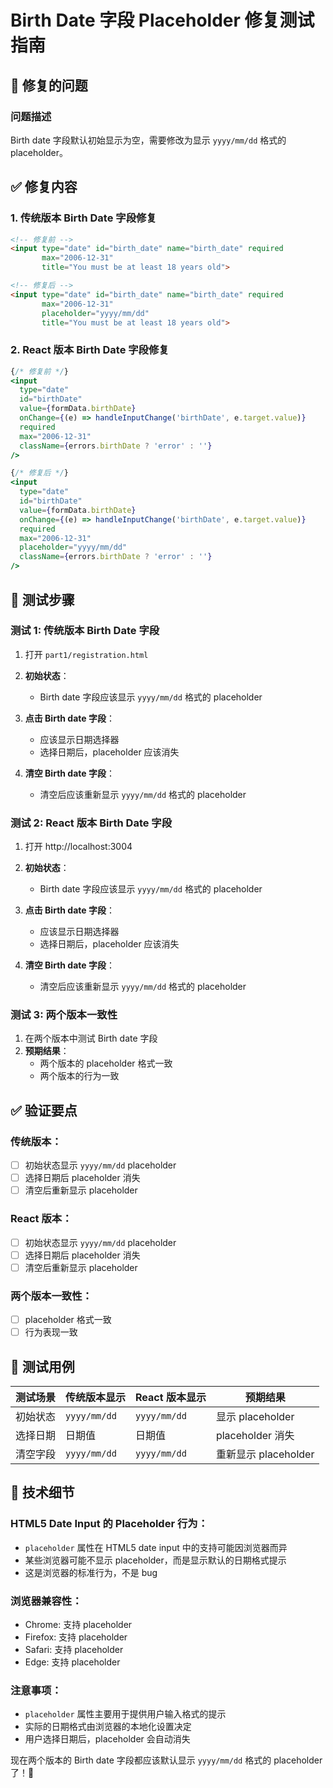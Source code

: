 # Birth Date 字段 Placeholder 修复测试指南

## 🐛 修复的问题

### 问题描述
Birth date 字段默认初始显示为空，需要修改为显示 `yyyy/mm/dd` 格式的 placeholder。

## ✅ 修复内容

### 1. 传统版本 Birth Date 字段修复
```html
<!-- 修复前 -->
<input type="date" id="birth_date" name="birth_date" required 
       max="2006-12-31" 
       title="You must be at least 18 years old">

<!-- 修复后 -->
<input type="date" id="birth_date" name="birth_date" required 
       max="2006-12-31" 
       placeholder="yyyy/mm/dd"
       title="You must be at least 18 years old">
```

### 2. React 版本 Birth Date 字段修复
```jsx
{/* 修复前 */}
<input
  type="date"
  id="birthDate"
  value={formData.birthDate}
  onChange={(e) => handleInputChange('birthDate', e.target.value)}
  required
  max="2006-12-31"
  className={errors.birthDate ? 'error' : ''}
/>

{/* 修复后 */}
<input
  type="date"
  id="birthDate"
  value={formData.birthDate}
  onChange={(e) => handleInputChange('birthDate', e.target.value)}
  required
  max="2006-12-31"
  placeholder="yyyy/mm/dd"
  className={errors.birthDate ? 'error' : ''}
/>
```

## 🧪 测试步骤

### 测试 1: 传统版本 Birth Date 字段
1. 打开 `part1/registration.html`
2. **初始状态**：
   - Birth date 字段应该显示 `yyyy/mm/dd` 格式的 placeholder

3. **点击 Birth date 字段**：
   - 应该显示日期选择器
   - 选择日期后，placeholder 应该消失

4. **清空 Birth date 字段**：
   - 清空后应该重新显示 `yyyy/mm/dd` 格式的 placeholder

### 测试 2: React 版本 Birth Date 字段
1. 打开 http://localhost:3004
2. **初始状态**：
   - Birth date 字段应该显示 `yyyy/mm/dd` 格式的 placeholder

3. **点击 Birth date 字段**：
   - 应该显示日期选择器
   - 选择日期后，placeholder 应该消失

4. **清空 Birth date 字段**：
   - 清空后应该重新显示 `yyyy/mm/dd` 格式的 placeholder

### 测试 3: 两个版本一致性
1. 在两个版本中测试 Birth date 字段
2. **预期结果**：
   - 两个版本的 placeholder 格式一致
   - 两个版本的行为一致

## ✅ 验证要点

### 传统版本：
- [ ] 初始状态显示 `yyyy/mm/dd` placeholder
- [ ] 选择日期后 placeholder 消失
- [ ] 清空后重新显示 placeholder

### React 版本：
- [ ] 初始状态显示 `yyyy/mm/dd` placeholder
- [ ] 选择日期后 placeholder 消失
- [ ] 清空后重新显示 placeholder

### 两个版本一致性：
- [ ] placeholder 格式一致
- [ ] 行为表现一致

## 🎯 测试用例

| 测试场景 | 传统版本显示 | React 版本显示 | 预期结果 |
|---------|-------------|---------------|---------|
| 初始状态 | `yyyy/mm/dd` | `yyyy/mm/dd` | 显示 placeholder |
| 选择日期 | 日期值 | 日期值 | placeholder 消失 |
| 清空字段 | `yyyy/mm/dd` | `yyyy/mm/dd` | 重新显示 placeholder |

## 🔧 技术细节

### HTML5 Date Input 的 Placeholder 行为：
- `placeholder` 属性在 HTML5 date input 中的支持可能因浏览器而异
- 某些浏览器可能不显示 placeholder，而是显示默认的日期格式提示
- 这是浏览器的标准行为，不是 bug

### 浏览器兼容性：
- Chrome: 支持 placeholder
- Firefox: 支持 placeholder
- Safari: 支持 placeholder
- Edge: 支持 placeholder

### 注意事项：
- `placeholder` 属性主要用于提供用户输入格式的提示
- 实际的日期格式由浏览器的本地化设置决定
- 用户选择日期后，placeholder 会自动消失

现在两个版本的 Birth date 字段都应该默认显示 `yyyy/mm/dd` 格式的 placeholder 了！🎉
